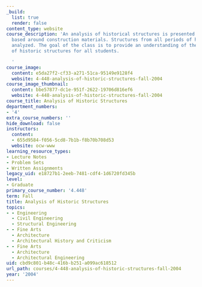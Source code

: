 ```yaml
---
_build:
  list: true
  render: false
content_type: website
course_description: 'An analysis of historical structures is presented themed sections
  based around construction materials. Structures from all periods of history are
  analyzed. The goal of the class is to provide an understanding of the preservation
  of historic structures for all students.

  '
course_image:
  content: e5da27f2-cf33-a271-51ca-95149e9128f4
  website: 4-448-analysis-of-historic-structures-fall-2004
course_image_thumbnail:
  content: bbe57877-dc1e-951f-2622-19706d816ef6
  website: 4-448-analysis-of-historic-structures-fall-2004
course_title: Analysis of Historic Structures
department_numbers:
- '4'
extra_course_numbers: ''
hide_download: false
instructors:
  content:
  - 655d9584-f056-5cd8-7b1b-f8b70b708d53
  website: ocw-www
learning_resource_types:
- Lecture Notes
- Problem Sets
- Written Assignments
legacy_uid: e18727b1-2eeb-7481-cdf4-1d6720fd345b
level:
- Graduate
primary_course_number: '4.448'
term: Fall
title: Analysis of Historic Structures
topics:
- - Engineering
  - Civil Engineering
  - Structural Engineering
- - Fine Arts
  - Architecture
  - Architectural History and Criticism
- - Fine Arts
  - Architecture
  - Architectural Engineering
uid: cbd9c801-b48c-416b-b251-a099ac618512
url_path: courses/4-448-analysis-of-historic-structures-fall-2004
year: '2004'
---
```


